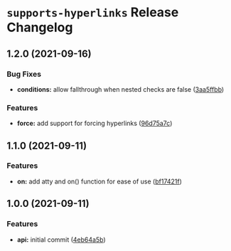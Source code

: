# `supports-hyperlinks` Release Changelog

<a name="1.2.0"></a>
## 1.2.0 (2021-09-16)

### Bug Fixes

* **conditions:** allow fallthrough when nested checks are false ([3aa5ffbb](https://github.com/zkat/supports-hyperlinks/commit/3aa5ffbba5bd1c902864f4fa4f3f9bbd0c0bcb0b))

### Features

* **force:** add support for forcing hyperlinks ([96d75a7c](https://github.com/zkat/supports-hyperlinks/commit/96d75a7ce7bac6a6fd3f7630eb0579750d4ebb82))

<a name="1.1.0"></a>
## 1.1.0 (2021-09-11)

### Features

* **on:** add atty and on() function for ease of use ([bf17421f](https://github.com/zkat/supports-hyperlinks/commit/bf17421f14791ab6308d209c5c0eda72081bd664))

<a name="1.0.0"></a>
## 1.0.0 (2021-09-11)

### Features

* **api:** initial commit ([4eb64a5b](https://github.com/zkat/supports-hyperlinks/commit/4eb64a5b67ff913ce269077e01f430d45a5aa40d))
